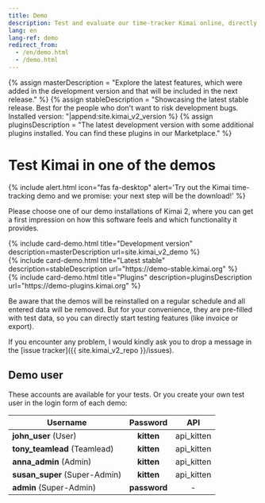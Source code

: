 ```yaml
---
title: Demo
description: Test and evaluate our time-tracker Kimai online, directly from our demo page.
lang: en
lang-ref: demo
redirect_from:
  - /en/demo.html
  - /demo.html
---
```

{% assign masterDescription = "Explore the latest features, which were added in the development version and that will be included in the next release." %}
{% assign stableDescription = "Showcasing the latest stable release. Best for the people who don't want to risk development bugs. Installed version: "|append:site.kimai_v2_version %}
{% assign pluginsDescription = "The latest development version with some additional plugins installed. You can find these plugins in our Marketplace." %}

# Test Kimai in one of the demos

{% include alert.html icon="fas fa-desktop" alert='Try out the Kimai time-tracking demo and we promise: your next step will be the download!' %}

Please choose one of our demo installations of Kimai 2, where you can get a first impression on how this software feels and which functionality it provides.

<div class="row row-cards">
    <div class="col-sm-6 col-lg-4">
        {% include card-demo.html title="Development version" description=masterDescription url=site.kimai_v2_demo %}
    </div>
    <div class="col-sm-6 col-lg-4">
        {% include card-demo.html title="Latest stable" description=stableDescription url="https://demo-stable.kimai.org" %}
    </div>
    <div class="col-sm-6 col-lg-4">
        {% include card-demo.html title="Plugins" description=pluginsDescription url="https://demo-plugins.kimai.org" %}
    </div>
</div>

Be aware that the demos will be reinstalled on a regular schedule and all entered data will be removed. But for your convenience, they 
are pre-filled with test data, so you can directly start testing features (like invoice or export).

If you encounter any problem, I would kindly ask you to drop a message in the [issue tracker]({{ site.kimai_v2_repo }}/issues).

## Demo user

These accounts are available for your tests. Or you create your own test user in the login form of each demo:

| Username | Password | API |
|---|:---:|:---:|
| **john_user** (User) | **kitten** | api_kitten |
| **tony_teamlead** (Teamlead) | **kitten** | api_kitten |
| **anna_admin** (Admin) | **kitten** | api_kitten |
| **susan_super** (Super-Admin) | **kitten** | api_kitten |
| **admin** (Super-Admin) | **password** | - |
